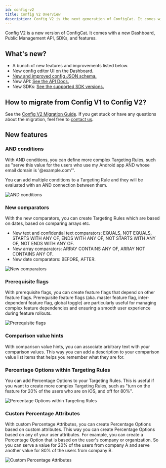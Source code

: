 ```yaml
---
id: config-v2
title: Config V2 Overview
description: Config V2 is the next generation of ConfigCat. It comes with a new Dashboard, Public Management API, SDKs and features.
---
```


Config V2 is a new version of ConfigCat. It comes with a new Dashboard, Public Management API, SDKs, and features.

## What's new?

- A bunch of new features and improvements listed below.
- New config editor UI on the Dashboard.
- [New and improved config JSON schema.](https://github.com/configcat/config-json)
- New API: [See the API Docs.](https://api.configcat.com/docs/)
- New SDKs: [See the supported SDK versions.](/advanced/config-v2-sdk-compatibility)

## How to migrate from Config V1 to Config V2?

See the [Config V2 Migration Guide](/advanced/config-v2-migration-guide). If you get stuck or have any questions about the migration, feel free to [contact us](https://configcat.com/support/).

## New features

### AND conditions

With AND conditions, you can define more complex Targeting Rules, such as "serve this value for the users who use my Android app AND whose email domain is '@example.com'".

You can add multiple conditions to a Targeting Rule and they will be evaluated with an AND connection between them.

![AND conditions](/assets/config-v2/and-conditions.jpg)

### New comparators

With the new comparators, you can create Targeting Rules which are based on dates, based on comparing arrays etc.

- New text and confidential text comparators: EQUALS, NOT EQUALS, STARTS WITH ANY OF, ENDS WITH ANY OF, NOT STARTS WITH ANY OF, NOT ENDS WITH ANY OF.
- New array comparators: ARRAY CONTAINS ANY OF, ARRAY NOT CONTAINS ANY OF.
- New date comparators: BEFORE, AFTER.

![New comparators](/assets/config-v2/new-comparators.jpg)

### Prerequisite flags

With prerequisite flags, you can create feature flags that depend on other feature flags. Prerequisite feature flags (aka. master feature flag, inter-dependent feature flag, global toggle) are particularly useful for managing complex feature dependencies and ensuring a smooth user experience during feature rollouts.

![Prerequisite flags](/assets/config-v2/prerequisite-flags.jpg)

### Comparison value hints

With comparison value hints, you can associate arbitrary text with your comparison values. This way you can add a description to your comparison value list items that helps you remember what they are for.

### Percentage Options within Targeting Rules

You can add Percentage Options to your Targeting Rules. This is useful if you want to create more complex Targeting Rules, such as "turn on the feature for 20% of the users who are on iOS, and off for 80%".

![Percentage Options within Targeting Rules](/assets/config-v2/percentage-options-within-targeting-rules.jpg)

### Custom Percentage Attributes

With custom Percentage Attributes, you can create Percentage Options based on custom attributes. This way you can create Percentage Options based on any of your user attributes. For example, you can create a Percentage Option that is based on the user's company or organization. So you can serve a value for 20% of the users from company A and serve another value for 80% of the users from company B.

![Custom Percentage Attributes](/assets/config-v2/custom-percentage-attributes.jpg)
